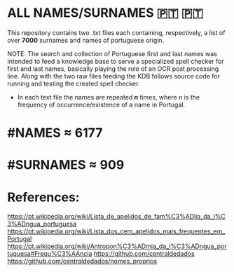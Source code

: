 # ALL NAMES/SURNAMES 🇵🇹 🇵🇹

This repository contains two .txt files each containing, respectively, a list of over **7000** surnames and names of portuguese origin.

NOTE:
The search and collection of Portuguese first and last names was intended to feed a knowledge base to serve a specialized spell checker for first and last names, basically playing the role of an OCR post processing line. Along with the two raw files feeding the KDB follows source code for running and testing the created spell checker.

- In each text file the names are repeated ***n*** times, where n is the frequency of occurrence/existence of a name in Portugal.

# #NAMES ≈ 6177
# #SURNAMES ≈ 909

# References:
https://pt.wikipedia.org/wiki/Lista_de_apelidos_de_fam%C3%ADlia_da_l%C3%ADngua_portuguesa
https://pt.wikipedia.org/wiki/Lista_dos_cem_apelidos_mais_frequentes_em_Portugal
https://pt.wikipedia.org/wiki/Antropon%C3%ADmia_da_l%C3%ADngua_portuguesa#Frequ%C3%AAncia
https://github.com/centraldedados
https://github.com/centraldedados/nomes_proprios

